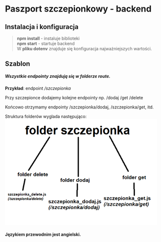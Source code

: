 # Paszport szczepionkowy - backend
## Instalacja i konfiguracja

> **npm install** - instaluje biblioteki  
> **npm start** - startuje backend  
> W **pliku dotenv** znajduje się konfiguracja najważniejszych wartości.  
## Szablon
##### Wszystkie endpointy znajdują się w folderze route.

**Przykład**: endpoint */szczepionka*  

Przy szczepionce dodajemy kolejne endpointy np. /dodaj /get /delete   
  
Końcowo otrzymamy endpointy /szczepionka/dodaj, /szczepionka/get, itd.  

Struktura folderów wyglada następująco:  
![zdjecie ze struktura](readme.png)  

#### Językiem przewodnim jest angielski.  
